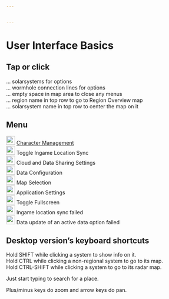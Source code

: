 ```yaml
---


---
```


<h1 id="user-interface-basics">User Interface Basics</h1>
<h2 id="tap-or-click">Tap or click</h2>
<p>… solarsystems for options<br>
… wormhole connection lines for options<br>
… empty space in map area to close any menus<br>
… region name in top row to go to Region Overview map<br>
… solarsystem name in top row to center the map on it</p>
<h2 id="menu">Menu</h2>
<p><img src="https://raw.githubusercontent.com/Risingson/eedocs/master/images/User-100_26_100_off.png" width="24" height="24"> <a href="https://eedocs.readthedocs.io/en/latest/character_management/">Character Management</a><br>
<img src="https://raw.githubusercontent.com/Risingson/eedocs/master/images/Marker-100_off.png" width="24" height="24"> Toggle Ingame Location Sync<br>
<img src="https://raw.githubusercontent.com/Risingson/eedocs/master/images/Share-100_off.png" width="24" height="24"> Cloud and Data Sharing Settings<br>
<img src="https://raw.githubusercontent.com/Risingson/eedocs/master/images/Node-100_off.png" width="24" height="24"> Data Configuration<br><img src="https://raw.githubusercontent.com/Risingson/eedocs/master/images/Map-100_off.png" width="24" height="24"> Map Selection<br><img src="https://raw.githubusercontent.com/Risingson/eedocs/master/images/Settings-100_off.png" width="24" height="24"> Application Settings<br>
<img src="https://raw.githubusercontent.com/Risingson/eedocs/master/images/Fullscreen-100_off.png" width="24" height="24"> Toggle Fullscreen<br>
<img src="https://raw.githubusercontent.com/Risingson/eedocs/master/images/Marker-100_fail.png" width="24" height="24"> Ingame location sync failed<br>
<img src="https://raw.githubusercontent.com/Risingson/eedocs/master/images/NodeRed-100_on.png" width="24" height="24" border="0"> Data update of an active data option failed</p>
<h2 id="desktop-versions-keyboard-shortcuts">Desktop version’s keyboard shortcuts</h2>
<p>Hold SHIFT while clicking a system to show info on it.<br>
Hold CTRL while clicking a non-regional system to go to its map.<br>
Hold CTRL-SHIFT while clicking a system to go to its radar map.</p>
<p>Just start typing to search for a place.</p>
<p>Plus/minus keys do zoom and arrow keys do pan.</p>

